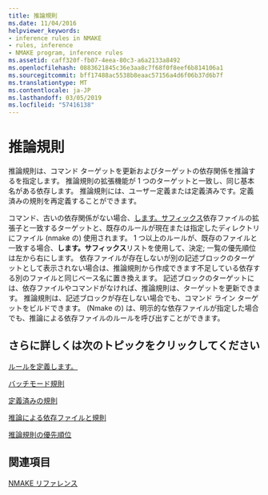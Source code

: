 ```yaml
---
title: 推論規則
ms.date: 11/04/2016
helpviewer_keywords:
- inference rules in NMAKE
- rules, inference
- NMAKE program, inference rules
ms.assetid: caff320f-fb07-4eea-80c3-a6a2133a8492
ms.openlocfilehash: 0883621845c36e3aa8c7f68f0f8eef6b814106a1
ms.sourcegitcommit: bff17488ac5538b8eaac57156a4d6f06b37d6b7f
ms.translationtype: MT
ms.contentlocale: ja-JP
ms.lasthandoff: 03/05/2019
ms.locfileid: "57416138"
---
```

# <a name="inference-rules"></a>推論規則

推論規則は、コマンド ターゲットを更新およびターゲットの依存関係を推論するを指定します。 推論規則の拡張機能が 1 つのターゲットと一致し、同じ基本名がある依存します。 推論規則には、ユーザー定義または定義済みです。定義済みの規則を再定義することができます。

コマンド、古いの依存関係がない場合、[します。サフィックス](../build/dot-directives.md)依存ファイルの拡張子と一致するターゲットと、既存のルールが現在または指定したディレクトリにファイル (nmake の) 使用されます。 1 つ以上のルールが、既存のファイルと一致する場合、**します。サフィックス**リストを使用して、決定; 一覧の優先順位は左から右にします。 依存ファイルが存在しないが別の記述ブロックのターゲットとして表示されない場合は、推論規則から作成できます不足している依存する別のファイルと同じベース名に置き換えます。 記述ブロックのターゲットには、依存ファイルやコマンドがなければ、推論規則は、ターゲットを更新できます。 推論規則は、記述ブロックが存在しない場合でも、コマンド ライン ターゲットをビルドできます。 (Nmake の) は、明示的な依存ファイルが指定した場合でも、推論による依存ファイルのルールを呼び出すことができます。

## <a name="what-do-you-want-to-know-more-about"></a>さらに詳しくは次のトピックをクリックしてください

[ルールを定義します。](../build/defining-a-rule.md)

[バッチモード規則](../build/batch-mode-rules.md)

[定義済みの規則](../build/predefined-rules.md)

[推論による依存ファイルと規則](../build/inferred-dependents-and-rules.md)

[推論規則の優先順位](../build/precedence-in-inference-rules.md)

## <a name="see-also"></a>関連項目

[NMAKE リファレンス](../build/nmake-reference.md)
